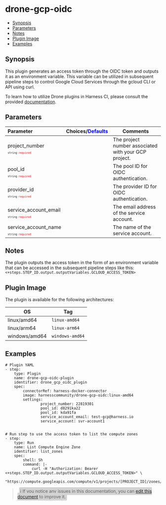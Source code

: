 # drone-gcp-oidc

- [Synopsis](#Synopsis)
- [Parameters](#Parameters)
- [Notes](#Notes)
- [Plugin Image](#Plugin-Image)
- [Examples](#Examples)

## Synopsis

This plugin generates an access token through the OIDC token and outputs it as an environment variable. This variable can be utilized in subsequent pipeline steps to control Google Cloud Services through the gcloud CLI or API using curl.

To learn how to utilize Drone plugins in Harness CI, please consult the provided [documentation](https://developer.harness.io/docs/continuous-integration/use-ci/use-drone-plugins/run-a-drone-plugin-in-ci).

## Parameters

| Parameter                                                                                                                           | Choices/<span style="color:blue;">Defaults</span> | Comments                                             |
| :---------------------------------------------------------------------------------------------------------------------------------- | :------------------------------------------------ | ---------------------------------------------------- |
| project_number <span style="font-size: 10px"><br/>`string`</span> <span style="color:red; font-size: 10px">`required`</span>        |                                                   | The project number associated with your GCP project. |
| pool_id <span style="font-size: 10px"><br/>`string`</span> <span style="color:red; font-size: 10px">`required`</span>               |                                                   | The pool ID for OIDC authentication.                 |
| provider_id <span style="font-size: 10px"><br/>`string`</span> <span style="color:red; font-size: 10px">`required`</span>           |                                                   | The provider ID for OIDC authentication.             |
| service_account_email <span style="font-size: 10px"><br/>`string`</span> <span style="color:red; font-size: 10px">`required`</span> |                                                   | The email address of the service account.            |
| service_account_name <span style="font-size: 10px"><br/>`string`</span> <span style="color:red; font-size: 10px">`required`</span> |                                                   | The name of the service account.            |

## Notes

The plugin outputs the access token in the form of an environment variable that can be accessed in the subsequent pipeline steps like this: `<+steps.STEP_ID.output.outputVariables.GCLOUD_ACCESS_TOKEN>`

## Plugin Image

The plugin is available for the following architectures:

| OS            | Tag             |
| ------------- | --------------- |
| linux/amd64   | `linux-amd64`   |
| linux/arm64   | `linux-arm64`   |
| windows/amd64 | `windows-amd64` |

## Examples

```
# Plugin YAML
- step:
    type: Plugin
    name: drone-gcp-oidc-plugin
    identifier: drone_gcp_oidc_plugin
    spec:
        connectorRef: harness-docker-connector
        image: harnesscommunity/drone-gcp-oidc:linux-amd64
        settings:
                project_number: 22819301
                pool_id: d8291ka22
                pool_id: kda91fa
                service_account_email: test-gcp@harness.io
                service_account: svr-account1


# Run step to use the access token to list the compute zones
- step:
    type: Run
    name: List Compute Engine Zone
    identifier: list_zones
    spec:
        shell: Sh
        command: |-
            curl -H "Authorization: Bearer <+steps.STEP_ID.output.outputVariables.GCLOUD_ACCESS_TOKEN>" \
            "https://compute.googleapis.com/compute/v1/projects/[PROJECT_ID]/zones/[ZONE]/instances"
```

> <span style="font-size: 14px; margin-left:5px; background-color: #d3d3d3; padding: 4px; border-radius: 4px;">ℹ️ If you notice any issues in this documentation, you can [edit this document](https://github.com/harness-community/drone-gcp-oidc/blob/main/README.md) to improve it.</span>
